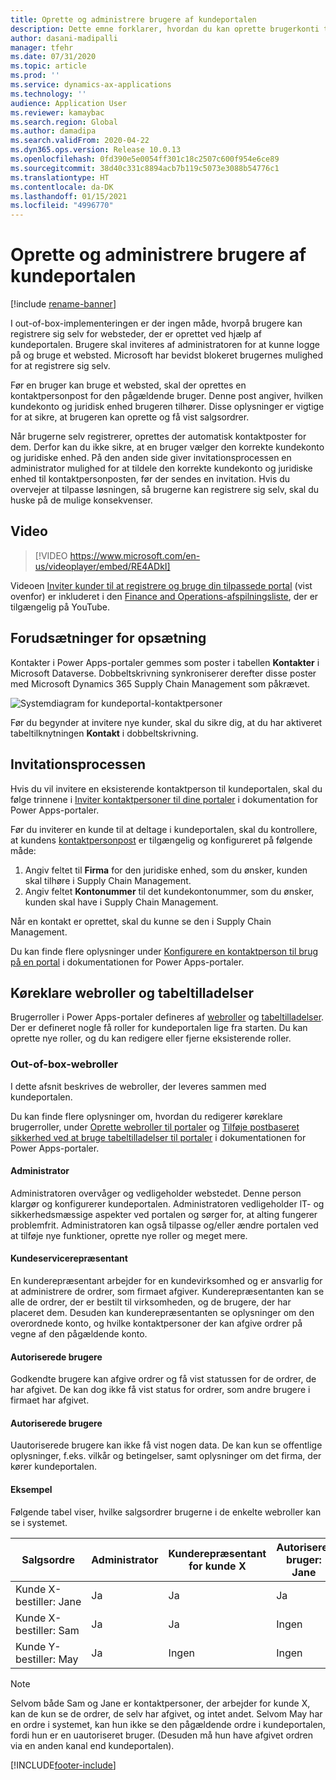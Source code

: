 ```yaml
---
title: Oprette og administrere brugere af kundeportalen
description: Dette emne forklarer, hvordan du kan oprette brugerkonti til kundeportalen og indstille rettigheder for dem.
author: dasani-madipalli
manager: tfehr
ms.date: 07/31/2020
ms.topic: article
ms.prod: ''
ms.service: dynamics-ax-applications
ms.technology: ''
audience: Application User
ms.reviewer: kamaybac
ms.search.region: Global
ms.author: damadipa
ms.search.validFrom: 2020-04-22
ms.dyn365.ops.version: Release 10.0.13
ms.openlocfilehash: 0fd390e5e0054ff301c18c2507c600f954e6ce89
ms.sourcegitcommit: 38d40c331c8894acb7b119c5073e3088b54776c1
ms.translationtype: HT
ms.contentlocale: da-DK
ms.lasthandoff: 01/15/2021
ms.locfileid: "4996770"
---
```

# <a name="create-and-manage-customer-portal-users"></a>Oprette og administrere brugere af kundeportalen

[!include [rename-banner](~/includes/cc-data-platform-banner.md)]

I out-of-box-implementeringen er der ingen måde, hvorpå brugere kan registrere sig selv for websteder, der er oprettet ved hjælp af kundeportalen. Brugere skal inviteres af administratoren for at kunne logge på og bruge et websted. Microsoft har bevidst blokeret brugernes mulighed for at registrere sig selv.

Før en bruger kan bruge et websted, skal der oprettes en kontaktpersonpost for den pågældende bruger. Denne post angiver, hvilken kundekonto og juridisk enhed brugeren tilhører. Disse oplysninger er vigtige for at sikre, at brugeren kan oprette og få vist salgsordrer.

Når brugerne selv registrerer, oprettes der automatisk kontaktposter for dem. Derfor kan du ikke sikre, at en bruger vælger den korrekte kundekonto og juridiske enhed. På den anden side giver invitationsprocessen en administrator mulighed for at tildele den korrekte kundekonto og juridiske enhed til kontaktpersonposten, før der sendes en invitation. Hvis du overvejer at tilpasse løsningen, så brugerne kan registrere sig selv, skal du huske på de mulige konsekvenser.

## <a name="video"></a>Video
> [!VIDEO https://www.microsoft.com/en-us/videoplayer/embed/RE4ADkI]

Videoen [Inviter kunder til at registrere og bruge din tilpassede portal](https://youtu.be/drGUYHX9QIQ) (vist ovenfor) er inkluderet i den [Finance and Operations-afspilningsliste](https://www.youtube.com/playlist?list=PLcakwueIHoT_SYfIaPGoOhloFoCXiUSyW), der er tilgængelig på YouTube.

## <a name="prerequisite-setup"></a>Forudsætninger for opsætning

Kontakter i Power Apps-portaler gemmes som poster i tabellen **Kontakter** i Microsoft Dataverse. Dobbeltskrivning synkroniserer derefter disse poster med Microsoft Dynamics 365 Supply Chain Management som påkrævet.

![Systemdiagram for kundeportal-kontaktpersoner](media/customer-portal-contacts.png "Systemdiagram for kundeportal-kontaktpersoner")

Før du begynder at invitere nye kunder, skal du sikre dig, at du har aktiveret tabeltilknytningen **Kontakt** i dobbeltskrivning.

## <a name="the-invitation-process"></a>Invitationsprocessen

Hvis du vil invitere en eksisterende kontaktperson til kundeportalen, skal du følge trinnene i [Inviter kontaktpersoner til dine portaler](https://docs.microsoft.com/powerapps/maker/portals/configure/invite-contacts) i dokumentation for Power Apps-portaler.

Før du inviterer en kunde til at deltage i kundeportalen, skal du kontrollere, at kundens [kontaktpersonpost](https://docs.microsoft.com/powerapps/maker/portals/configure/configure-contacts) er tilgængelig og konfigureret på følgende måde:

1. Angiv feltet til **Firma** for den juridiske enhed, som du ønsker, kunden skal tilhøre i Supply Chain Management.
2. Angiv feltet **Kontonummer** til det kundekontonummer, som du ønsker, kunden skal have i Supply Chain Management.

Når en kontakt er oprettet, skal du kunne se den i Supply Chain Management.

Du kan finde flere oplysninger under [Konfigurere en kontaktperson til brug på en portal](https://docs.microsoft.com/powerapps/maker/portals/configure/configure-contacts) i dokumentationen for Power Apps-portaler.

## <a name="out-of-box-web-roles-and-table-permissions"></a>Køreklare webroller og tabeltilladelser

Brugerroller i Power Apps-portaler defineres af [webroller](https://docs.microsoft.com/powerapps/maker/portals/configure/create-web-roles) og [tabeltilladelser](https://docs.microsoft.com/powerapps/maker/portals/configure/assign-entity-permissions). Der er defineret nogle få roller for kundeportalen lige fra starten. Du kan oprette nye roller, og du kan redigere eller fjerne eksisterende roller.

### <a name="out-of-box-web-roles"></a>Out-of-box-webroller

I dette afsnit beskrives de webroller, der leveres sammen med kundeportalen.

Du kan finde flere oplysninger om, hvordan du redigerer køreklare brugerroller, under [Oprette webroller til portaler](https://docs.microsoft.com/powerapps/maker/portals/configure/create-web-roles) og [Tilføje postbaseret sikkerhed ved at bruge tabeltilladelser til portaler](https://docs.microsoft.com/powerapps/maker/portals/configure/assign-entity-permissions) i dokumentationen for Power Apps-portaler.

#### <a name="administrator"></a>Administrator

Administratoren overvåger og vedligeholder webstedet. Denne person klargør og konfigurerer kundeportalen. Administratoren vedligeholder lT- og sikkerhedsmæssige aspekter ved portalen og sørger for, at alting fungerer problemfrit. Administratoren kan også tilpasse og/eller ændre portalen ved at tilføje nye funktioner, oprette nye roller og meget mere.

#### <a name="customer-representative"></a>Kundeservicerepræsentant

En kunderepræsentant arbejder for en kundevirksomhed og er ansvarlig for at administrere de ordrer, som firmaet afgiver. Kunderepræsentanten kan se alle de ordrer, der er bestilt til virksomheden, og de brugere, der har placeret dem. Desuden kan kunderepræsentanten se oplysninger om den overordnede konto, og hvilke kontaktpersoner der kan afgive ordrer på vegne af den pågældende konto.

#### <a name="authorized-users"></a>Autoriserede brugere

Godkendte brugere kan afgive ordrer og få vist statussen for de ordrer, de har afgivet. De kan dog ikke få vist status for ordrer, som andre brugere i firmaet har afgivet.

#### <a name="unauthorized-users"></a>Autoriserede brugere

Uautoriserede brugere kan ikke få vist nogen data. De kan kun se offentlige oplysninger, f.eks. vilkår og betingelser, samt oplysninger om det firma, der kører kundeportalen.

#### <a name="example"></a>Eksempel

Følgende tabel viser, hvilke salgsordrer brugerne i de enkelte webroller kan se i systemet.

| Salgsordre | Administrator | Kunderepræsentant for kunde&nbsp;X | Autoriseret bruger: Jane | Autoriseret bruger: Sam | Uautoriseret bruger: May |
|---|---|---|---|---|---|
| Kunde&nbsp;X-bestiller:&nbsp;Jane | Ja | Ja | Ja | Ingen | Ingen |
| Kunde&nbsp;X-bestiller:&nbsp;Sam | Ja | Ja | Ingen | Ja | Ingen |
| Kunde&nbsp;Y-bestiller:&nbsp;May | Ja | Ingen | Ingen | Ingen | Ingen |

> [!NOTE]
> Selvom både Sam og Jane er kontaktpersoner, der arbejder for kunde X, kan de kun se de ordrer, de selv har afgivet, og intet andet. Selvom May har en ordre i systemet, kan hun ikke se den pågældende ordre i kundeportalen, fordi hun er en uautoriseret bruger. (Desuden må hun have afgivet ordren via en anden kanal end kundeportalen).


[!INCLUDE[footer-include](../../includes/footer-banner.md)]